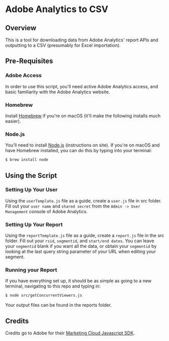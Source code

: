 # Adobe Analytics to CSV

## Overview

This is a tool for downloading data from Adobe Analytics' report APIs and outputting to a CSV (presumably for Excel importation).

## Pre-Requisites

### Adobe Access

In order to use this script, you'll need active Adobe Analytics access, and basic familiarity with the Adobe Analytics website.

### Homebrew

Install [Homebrew](https://brew.sh/) if you're on macOS (it'll make the following installs much easier).

### Node.js

You'll need to install [Node.js](https://nodejs.org/en/) (instructions on site). If you're on macOS and have Homebrew installed, you can do this by typing into your terminal:

```bash
$ brew install node
```

## Using the Script

### Setting Up Your User

Using the ```userTemplate.js``` file as a guide, create a ```user.js``` file in src folder. Fill out your ``user name`` and ```shared secret``` from the ```Admin -> User Management``` console of Adobe Analytics. 

### Setting Up Your Report

Using the ```reportTemplate.js``` file as a guide, create a ```report.js``` file in the src folder. Fill out your ```rsid```, ```segmentid```, and ```start/end dates```. You can leave your ```segmentid``` blank if you want all the data, or obtain your ``segmentid`` by looking at the last query string parameter of your URL when editing your segment.

### Running your Report

If you have everything set up, it should be as simple as going to a new terminal, navigating to this repo and typing in:

```bash
$ node src/getConcurrentViewers.js
```

Your output files can be found in the reports folder.

## Credits

Credits go to Adobe for their [Marketing Cloud Javascript SDK](https://github.com/Adobe-Marketing-Cloud/marketing-cloud-javascript-sdk).